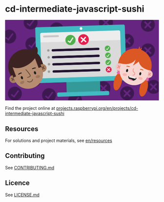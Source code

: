 # cd-intermediate-javascript-sushi

![cd-intermediate-javascript-sushi](/en/images/banner.png)

Find the project online at [projects.raspberrypi.org/en/projects/cd-intermediate-javascript-sushi](https://projects.raspberrypi.org/en/projects/cd-intermediate-javascript-sushi)

## Resources
For solutions and project materials, see [en/resources](https://github.com/raspberrypilearning/cd-intermediate-javascript-sushi/tree/master/en/resources)

## Contributing
See [CONTRIBUTING.md](CONTRIBUTING.md)

## Licence
 See [LICENSE.md](LICENSE.md)